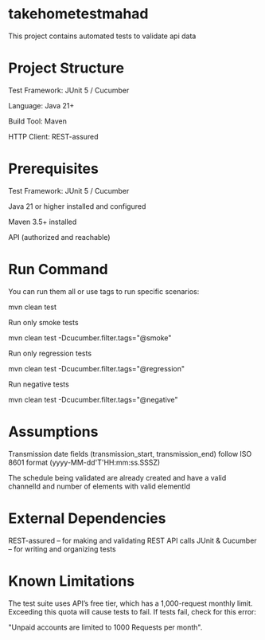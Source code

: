 # takehometestmahad
This project contains automated tests to validate api data
# Project Structure
Test Framework: JUnit 5 / Cucumber

Language: Java 21+

Build Tool: Maven

HTTP Client: REST-assured

# Prerequisites
Test Framework: JUnit 5 / Cucumber

Java 21 or higher installed and configured

Maven 3.5+ installed

API (authorized and reachable)
# Run Command


You can run them all or use tags to run specific scenarios:

mvn clean test

Run only smoke tests

mvn clean test -Dcucumber.filter.tags="@smoke"

Run only regression tests

mvn clean test -Dcucumber.filter.tags="@regression"

Run negative tests

mvn clean test -Dcucumber.filter.tags="@negative"

# Assumptions
Transmission date fields (transmission_start, transmission_end) follow ISO 8601 format (yyyy-MM-dd'T'HH:mm:ss.SSSZ)

The schedule being validated are already created and have a valid channelId and 
number of elements with valid elementId

# External Dependencies
REST-assured – for making and validating REST API calls
JUnit & Cucumber – for writing and organizing tests

# Known Limitations
The test suite uses API’s free tier, which has a 1,000-request monthly limit. Exceeding this quota will cause tests to fail. If tests fail, check for this error:

"Unpaid accounts are limited to 1000 Requests per month".